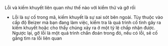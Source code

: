 Lỗi và kiếm khuyết liên quan như thế nào với kiểm thử và gỡ rối

* Lỗi là sự cố trong mã, kiếm khuyết là sự sai sót bên ngoài. Tùy thuộc vào cấp độ Beizer mà bạn đang làm việc, kiểm tra là quá trình cố tình gây ra kiếm khuyết hoặc cho thấy chúng xảy ra ở một tỷ lệ chấp nhận được. Ngược lại, gỡ lỗi là một quá trình chẩn đoán trong đó, nếu có lỗi, sẽ cố gắng tìm ra lỗi liên quan
